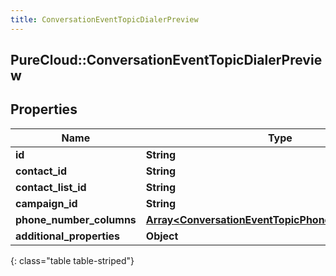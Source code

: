 ```yaml
---
title: ConversationEventTopicDialerPreview
---
```

## PureCloud::ConversationEventTopicDialerPreview

## Properties

|Name | Type | Description | Notes|
|------------ | ------------- | ------------- | -------------|
| **id** | **String** |  | [optional] |
| **contact_id** | **String** |  | [optional] |
| **contact_list_id** | **String** |  | [optional] |
| **campaign_id** | **String** |  | [optional] |
| **phone_number_columns** | [**Array&lt;ConversationEventTopicPhoneNumberColumn&gt;**](ConversationEventTopicPhoneNumberColumn.html) |  | [optional] |
| **additional_properties** | **Object** |  | [optional] |
{: class="table table-striped"}


